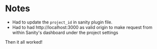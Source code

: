 # Notes

- Had to update the `project_id` in sanity plugin file.
- Had to had http://localhost:3000 as valid origin to make request from within
  Sanity's dashboard under the project settings

Then it all worked!
